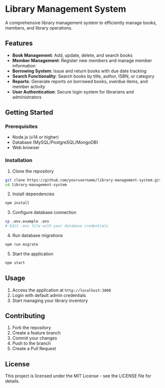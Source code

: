 # Library Management System

A comprehensive library management system to efficiently manage books, members, and library operations.

## Features

- **Book Management**: Add, update, delete, and search books
- **Member Management**: Register new members and manage member information
- **Borrowing System**: Issue and return books with due date tracking
- **Search Functionality**: Search books by title, author, ISBN, or category
- **Reports**: Generate reports on borrowed books, overdue items, and member activity
- **User Authentication**: Secure login system for librarians and administrators

## Getting Started

### Prerequisites

- Node.js (v14 or higher)
- Database (MySQL/PostgreSQL/MongoDB)
- Web browser

### Installation

1. Clone the repository
```bash
git clone https://github.com/yourusername/library-management-system.git
cd library-management-system
```

2. Install dependencies
```bash
npm install
```

3. Configure database connection
```bash
cp .env.example .env
# Edit .env file with your database credentials
```

4. Run database migrations
```bash
npm run migrate
```

5. Start the application
```bash
npm start
```

## Usage

1. Access the application at `http://localhost:3000`
2. Login with default admin credentials
3. Start managing your library inventory

## Contributing

1. Fork the repository
2. Create a feature branch
3. Commit your changes
4. Push to the branch
5. Create a Pull Request

## License

This project is licensed under the MIT License - see the LICENSE file for details.